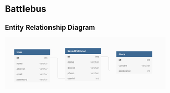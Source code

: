 # Battlebus

## Entity Relationship Diagram

![Battlebus Entity Relationship Diagram](/BattlebusERD.png)